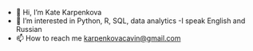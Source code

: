 - 👋 Hi, I’m Kate Karpenkova
- 👀 I’m interested in Python, R, SQL, data analytics
-I speak English and Russian
- 📫 How to reach me karpenkovacavin@gmail.com

<!---
katintalk/katintalk is a ✨ special ✨ repository because its `README.md` (this file) appears on your GitHub profile.
You can click the Preview link to take a look at your changes.
--->
